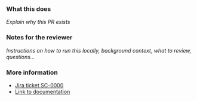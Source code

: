 ### What this does

_Explain why this PR exists_

### Notes for the reviewer

_Instructions on how to run this locally, background context, what to review, questions…_

### More information

- [Jira ticket SC-0000](https://snyksec.atlassian.net/browse/SC-0000)
- [Link to documentation](https://github.com/Snyk/registry/wiki/)
